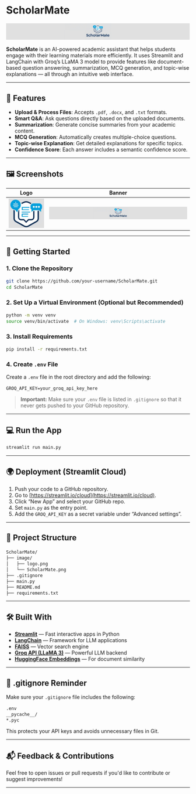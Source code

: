# ScholarMate

![ScholarMate Banner](images/ScholarMate.png)

**ScholarMate** is an AI-powered academic assistant that helps students engage with their learning materials more efficiently. It uses Streamlit and LangChain with Groq’s LLaMA 3 model to provide features like document-based question answering, summarization, MCQ generation, and topic-wise explanations — all through an intuitive web interface.

---

## 📌 Features

- **Upload & Process Files**: Accepts `.pdf`, `.docx`, and `.txt` formats.
- **Smart Q&A**: Ask questions directly based on the uploaded documents.
- **Summarization**: Generate concise summaries from your academic content.
- **MCQ Generation**: Automatically creates multiple-choice questions.
- **Topic-wise Explanation**: Get detailed explanations for specific topics.
- **Confidence Score**: Each answer includes a semantic confidence score.

---

## 🖼️ Screenshots

| Logo                     | Banner                          |
|--------------------------|----------------------------------|
| ![Logo](images/logo.png)  | ![Banner](images/ScholarMate.png) |

---

## 🚀 Getting Started

### 1. Clone the Repository

```bash
git clone https://github.com/your-username/ScholarMate.git
cd ScholarMate
```

### 2. Set Up a Virtual Environment (Optional but Recommended)

```bash
python -m venv venv
source venv/bin/activate  # On Windows: venv\Scripts\activate
```

### 3. Install Requirements

```bash
pip install -r requirements.txt
```

### 4. Create `.env` File

Create a `.env` file in the root directory and add the following:

```env
GROQ_API_KEY=your_groq_api_key_here
```

> **Important:** Make sure your `.env` file is listed in `.gitignore` so that it never gets pushed to your GitHub repository.

---

## 💻 Run the App

```bash
streamlit run main.py
```

---

## 🌍 Deployment (Streamlit Cloud)

1. Push your code to a GitHub repository.
2. Go to [https://streamlit.io/cloud](https://streamlit.io/cloud).
3. Click “New App” and select your GitHub repo.
4. Set `main.py` as the entry point.
5. Add the `GROQ_API_KEY` as a secret variable under “Advanced settings”.

---

## 📂 Project Structure

```
ScholarMate/
├── image/
│   ├── logo.png
│   └── ScholarMate.png
├── .gitignore
├── main.py
├── README.md
├── requirements.txt
```

---

## 🛠️ Built With

- **[Streamlit](https://streamlit.io/)** — Fast interactive apps in Python
- **[LangChain](https://www.langchain.com/)** — Framework for LLM applications
- **[FAISS](https://github.com/facebookresearch/faiss)** — Vector search engine
- **[Groq API (LLaMA 3)](https://console.groq.com/)** — Powerful LLM backend
- **[HuggingFace Embeddings](https://huggingface.co/sentence-transformers/all-MiniLM-L6-v2)** — For document similarity

---

## 🙈 .gitignore Reminder

Make sure your `.gitignore` file includes the following:

```
.env
__pycache__/
*.pyc
```

This protects your API keys and avoids unnecessary files in Git.

---

## 📬 Feedback & Contributions

Feel free to open issues or pull requests if you'd like to contribute or suggest improvements!

---
